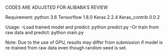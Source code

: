 CODES ARE ADUJSTED FOR ALIBABA'S REVIEW

Requirement:
    python 3.6
    Tensorflow 1.8.0
    Keras 2.2.4
    Keras_contrib 0.0.2

Usage:
    -Load trained model and predict: python predict.py
    -Or train from raw data and predict: python main.py
    
Note: Due to the use of GPU, results may differ from submission if model is re-trained from raw data even though random seed is set.
